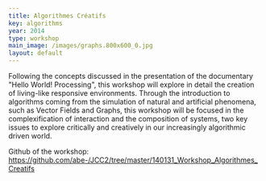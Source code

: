 ```yaml
---
title: Algorithmes Créatifs
key: algorithms
year: 2014
type: workshop
main_image: /images/graphs.800x600_0.jpg
layout: default
---
```

Following the concepts discussed in the presentation of the documentary "Hello World! Processing", this workshop will explore in detail the creation of living-like responsive environments. Through the introduction to algorithms coming from the simulation of natural and artificial phenomena, such as Vector Fields and Graphs, this workshop will be focused in the complexification of interaction and the composition of systems, two key issues to explore critically and creatively in our increasingly algorithmic driven world.

Github of the workshop: https://github.com/abe-/JCC2/tree/master/140131_Workshop_Algorithmes_Creatifs